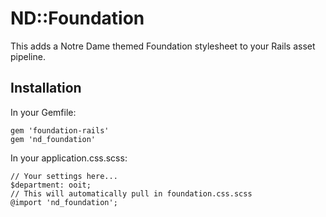 # ND::Foundation

This adds a Notre Dame themed Foundation stylesheet to your Rails asset pipeline.

## Installation

In your Gemfile:

    gem 'foundation-rails'
    gem 'nd_foundation'

In your application.css.scss:

    // Your settings here...
    $department: ooit;
    // This will automatically pull in foundation.css.scss
    @import 'nd_foundation';

